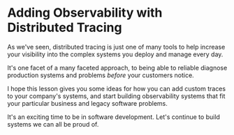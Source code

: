# Adding Observability with Distributed Tracing

As we've seen, distributed tracing is just one of many tools to help increase your visibility into the complex systems you deploy and manage every day.

It's one facet of a many faceted approach, to being able to reliable diagnose production systems and problems _before_ your customers notice.

I hope this lesson gives you some ideas for how you can add custom traces to your company's systems, and start building observability systems that fit your particular business and legacy software problems.

It's an exciting time to be in software development. Let's continue to build systems we can all be proud of.
